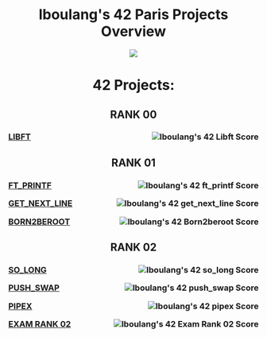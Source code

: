 <h1 align="center"><strong>lboulang's 42 Paris Projects Overview</strong></h1>
<p align="center"> 
  <a href="https://profile.intra.42.fr/users/lboulang">
    <img src="https://badge42.vercel.app/api/v2/cljeck1ni001608jpwu72h2xu/stats?cursusId=21&coalitionId=48"/>
  </a>
</p>
<h1 align="center">42 Projects:</h1>

<h2 align="center">RANK 00</h2>
<h3>
<a align="left" href="https://github.com/lboulang42/42-libft">LIBFT <img align="right" src="https://badge42.vercel.app/api/v2/cljeck1ni001608jpwu72h2xu/project/2869067" alt="lboulang's 42 Libft Score" /></a>
</h3>
<h2 align="center">RANK 01</h2>
<h3>
<a align="left" href="https://github.com/lboulang42/42-ft_printf">FT_PRINTF  <img align="right" src="https://badge42.vercel.app/api/v2/cljeck1ni001608jpwu72h2xu/project/2880258" alt="lboulang's 42 ft_printf Score" /></a>
  
<a align="left" href="https://github.com/lboulang42/42-get_next_line">GET_NEXT_LINE  <img align="right" src="https://badge42.vercel.app/api/v2/cljeck1ni001608jpwu72h2xu/project/2900497" alt="lboulang's 42 get_next_line Score" /></a>
  
<a align="left" href="https://github.com/lboulang42/">BORN2BEROOT  <img align="right" src="https://badge42.vercel.app/api/v2/cljeck1ni001608jpwu72h2xu/project/2900498" alt="lboulang's 42 Born2beroot Score" /></a>
</h3>
<h2 align="center">RANK 02</h2>
<h3>
<a align="left" href="https://github.com/lboulang42/42-so_long.git">SO_LONG  <img align="right" src="https://badge42.vercel.app/api/v2/cljeck1ni001608jpwu72h2xu/project/3051996" alt="lboulang's 42 so_long Score" /></a>
  
<a align="left" href="https://github.com/lboulang42/42-push_swap">PUSH_SWAP  <img align="right" src="https://badge42.vercel.app/api/v2/cljeck1ni001608jpwu72h2xu/project/3051995" alt="lboulang's 42 push_swap Score" /></a>

<a align="left" href="https://github.com/lboulang42/42-pipex">PIPEX  <img align="right" src="https://badge42.vercel.app/api/v2/cljeck1ni001608jpwu72h2xu/project/3055481" alt="lboulang's 42 pipex Score" /></a>

<a align="left" href="https://github.com/lboulang42/">EXAM RANK 02  <img align="right" src="https://badge42.vercel.app/api/v2/cljeck1ni001608jpwu72h2xu/project/3051997" alt="lboulang's 42 Exam Rank 02 Score" /></a>
</h3>
